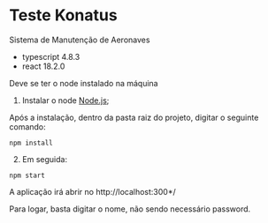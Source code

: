 # Teste Konatus
 Sistema de Manutenção de Aeronaves
 
- typescript 4.8.3
- react  18.2.0

Deve se ter o node instalado na máquina

1. Instalar o node [Node.js](https://nodejs.org/en/);

Após a instalação, dentro da pasta raiz do projeto, digitar o seguinte comando:

```
npm install
```

2. Em seguida:

```
npm start
```
A aplicação irá abrir no http://localhost:300*/

Para logar, basta digitar o nome, não sendo necessário password. 
